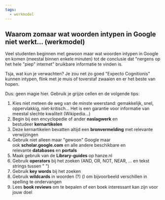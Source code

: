 ```yaml
---
tags:
  - werkmodel
---
```

## Waarom zomaar wat woorden intypen in Google niet werkt... (werkmodel)

Veel studenten beginnen met gewoon maar wat woorden intypen in Google en komen (meestal binnen enkele minuten) tot de conclusie dat "nergens op het hele "piep" internet" bruikbare informatie te vinden is. 

Tsja, wat kun je verwachten? Je zou net zo goed "Expecto Cognitionis" kunnen intypen, flink met je muis of toverstaf zwaaien en er het beste van hopen. 

Dus: geen magie hier. Gebruik je grijze cellen en de volgende tips:

1. Kies niet meteen de weg van de minste weerstand: gemakkelijk, snel, oppervlakkig, niet-kritisch... Het is een garantie voor informatie van meestal slechte kwaliteit (Wikipedia...)
2. Begin bij een encyclopedie of ander **naslagwerk** en bestudeer **kernartikelen**
3. Deze kernartikelen bevatten altijd een **bronvermelding** met relevante verwijzingen
4. Gebruik niet alleen maar "gewoon" Google maar ook **scholar.google.com** en alle andere beschikbare en relevante **databases** en **portals**
5. Maak gebruik van de **Library-guides** op hanze.nl
6. Gebruik **operators** bij het zoeken (AND, OR, NOT, NEAR, ... en tekst strings tussen " ")
8. Gebruik **key words** bij het zoeken
9. Gebruik **wildcards** in woorden (?) () om bijvoorbeeld verschillen in spelling te ondervangen 
10. Lees **book reviews** om te bepalen of een boek interessant kan zijn voor jouw doel


